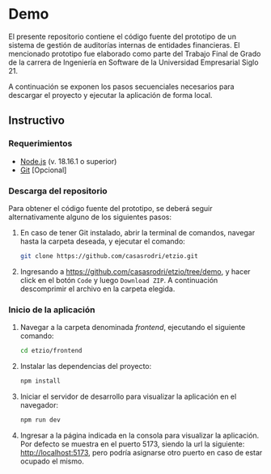 # Demo

El presente repositorio contiene el código fuente del prototipo de un sistema de gestión de auditorías internas de entidades financieras. El mencionado prototipo fue elaborado como parte del Trabajo Final de Grado de la carrera de Ingeniería en Software de la Universidad Empresarial Siglo 21.

A continuación se exponen los pasos secuenciales necesarios para descargar el proyecto y ejecutar la aplicación de forma local.

## Instructivo

### Requerimientos

* [Node.js](https://nodejs.org/es/download) (v. 18.16.1 o superior)
* [Git](https://git-scm.com/downloads) [Opcional]

### Descarga del repositorio

Para obtener el código fuente del prototipo, se deberá seguir alternativamente alguno de los siguientes pasos:

1. En caso de tener Git instalado, abrir la terminal de comandos, navegar hasta la carpeta deseada, y ejecutar el comando:

    ```sh
    git clone https://github.com/casasrodri/etzio.git
    ```

2. Ingresando a <https://github.com/casasrodri/etzio/tree/demo>, y hacer click en el botón `Code` y luego `Download ZIP`. A continuación descomprimir el archivo en la carpeta elegida.

### Inicio de la aplicación

1. Navegar a la carpeta denominada *frontend*, ejecutando el siguiente comando:

    ```sh
    cd etzio/frontend
    ```

2. Instalar las dependencias del proyecto:

    ```sh
    npm install
    ```

3. Iniciar el servidor de desarrollo para visualizar la aplicación en el navegador:

    ```sh
    npm run dev
    ```

4. Ingresar a la página indicada en la consola para visualizar la aplicación. Por defecto se muestra en el puerto 5173, siendo la url la siguiente: <http://localhost:5173>, pero podría asignarse otro puerto en caso de estar ocupado el mismo.
